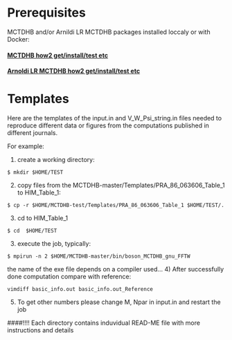 # Prerequisites
MCTDHB and/or Arnildi LR MCTDHB packages installed loccaly or with Docker:
#### [MCTDHB how2 get/install/test etc](https://github.com/u128str/MCTDHB/blob/master/README.md)
#### [Arnoldi LR MCTDHB how2 get/install/test etc](https://github.com/u128str/MCTDHB/blob/master/LR-ARNOLDI.md)

#  Templates
Here are the templates of the input.in and V_W_Psi_string.in files needed to reproduce different data or figures 
from the computations published in different journals. 

For example:
1) create a working directory:  
```
$ mkdir $HOME/TEST 
```
2) copy files from the MCTDHB-master/Templates/PRA_86_063606_Table_1 to HIM_Table_1:
``` 
$ cp -r $HOME/MCTDHB-test/Templates/PRA_86_063606_Table_1 $HOME/TEST/.
```
3) cd to HIM_Table_1
```
$ cd  $HOME/TEST 
```
3) execute the job, typically: 
 ```
 $ mpirun -n 2 $HOME/MCTDHB-master/bin/boson_MCTDHB_gnu_FFTW 
 ``` 
the name of the exe file depends on a compiler used...
4) After successfully done computation compare with reference: 
 ```
vimdiff basic_info.out basic_info.out_Reference
 ```
5) To get other numbers please change M, Npar in input.in  and restart the job

####!!!!  Each directory contains induvidual READ-ME file with more instructions and details
